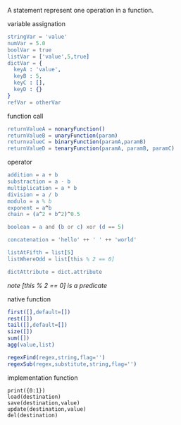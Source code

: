 A statement represent one operation in a function.

variable assignation
```erlang
stringVar = 'value'
numVar = 5.0
boolVar = true
listVar = ['value',5,true]
dictVar = {
  keyA : 'value',
  keyB : 5,
  keyC : [],
  keyD : {}
}
refVar = otherVar
```

function call
```erlang
returnValueA = nonaryFunction()
returnValueB = unaryFunction(param)
returnvalueC = binaryFunction(paramA,paramB)
returnValueD = tenaryFunction(paramA, paramB, paramC)
```

operator
```erlang
addition = a + b
substraction = a - b
multiplication = a * b
division = a / b
modulo = a % b
exponent = a^b
chain = (a^2 + b^2)^0.5

boolean = a and (b or c) xor (d == 5)

concatenation = 'hello' ++ ' ' ++ 'world'

listAtFifth = list[5]
listWhereOdd = list[this % 2 == 0]

dictAttribute = dict.attribute
```
*note [this % 2 == 0] is a predicate*

native function
```erlang
first([],default=[])
rest([])
tail([],default=[])
size([])
sum([])
agg(value,list)

regexFind(regex,string,flag='')
regexSub(regex,substitute,string,flag='')

```

implementation function
```erland
print({0:1})
load(destination)
save(destination,value)
update(destination,value)
del(destination)
```
